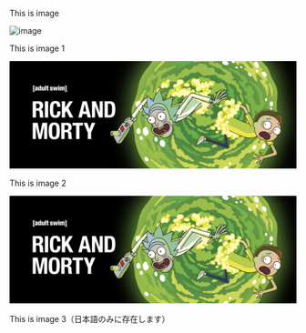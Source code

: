 This is image

![image](../../../images/rm.jpg)

This is image 1

![image](../../en/error/images/rm.jpg)

This is image 2

![image](../../en/error/images/rm.jpg)

This is image 3（日本語のみに存在します）
